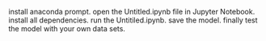 install anaconda prompt.
open the Untitled.ipynb file in Jupyter Notebook.
install all dependencies.
run the Untitiled.ipynb.
save the model.
finally test the model with your own data sets.
